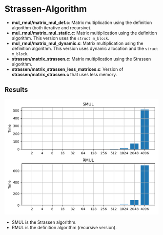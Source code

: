 # Strassen-Algorithm
- **mul_rmul/matrix_mul_def.c**: Matrix multiplication using the definition algorithm (both iterative and recursive).
- **mul_rmul/matrix_mul_static.c**: Matrix multiplication using the definition algorithm. This version uses the `struct m_block`.
- **mul_rmul/matrix_mul_dynamic.c**: Matrix multiplication using the definition algorithm. This version uses dynamic allocation and the `struct m_block`.
- **strassen/matrix_strassen.c**: Matrix multiplication using the Strassen algorithm.
- **strassen/matrix_strassen_less_matrices.c**: Version of **strassen/matrix_strassen.c** that uses less memory.

## Results
![](./results.png)
- SMUL is the Strassen algorithm.
- RMUL is the definition algorithm (recursive version).
